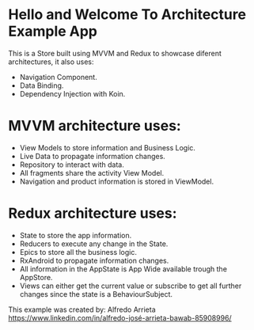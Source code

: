 # Hello and Welcome To Architecture Example App

This is a Store built using MVVM and Redux to showcase diferent architectures, it also uses:
* Navigation Component.
* Data Binding.
* Dependency Injection with Koin.

# MVVM architecture uses: 
* View Models to store information and Business Logic.
* Live Data to propagate information changes.
* Repository to interact with data.
* All fragments share the activity View Model.
* Navigation and product information is stored in ViewModel.

# Redux architecture uses:
* State to store the app information.
* Reducers to execute any change in the State.
* Epics to store all the business logic.
* RxAndroid to propagate information changes.
* All information in the AppState is App Wide available trough the AppStore.
* Views can either get the current value or subscribe to get all further changes since the state is a BehaviourSubject.

This example was created by: Alfredo Arrieta
https://www.linkedin.com/in/alfredo-josé-arrieta-bawab-85908996/
